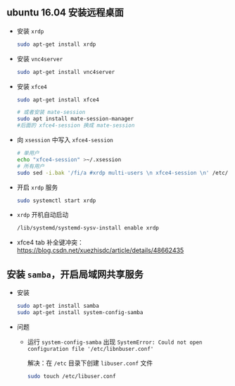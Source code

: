 ## ubuntu 16.04 安装远程桌面

* 安装 `xrdp`
  ```bash
  sudo apt-get install xrdp  
  ```
  
* 安装 `vnc4server`
  ```bash
  sudo apt-get install vnc4server
  ```
  
* 安装 `xfce4`
  ```bash
  sudo apt-get install xfce4
  
  # 或者安装 mate-session
  sudo apt install mate-session-manager
  #后面的 xfce4-session 换成 mate-session
  ```
  
* 向 `xsession` 中写入 `xfce4-session`
  ```bash
  # 单用户
  echo "xfce4-session" >~/.xsession
  # 所有用户
  sudo sed -i.bak '/fi/a #xrdp multi-users \n xfce4-session \n' /etc/xrdp/startwm.sh
  ```
  
* 开启 `xrdp` 服务
  ```bash
  sudo systemctl start xrdp
  ```
  
* `xrdp` 开机自动启动
  ```bash
  /lib/systemd/systemd-sysv-install enable xrdp
  ```

* xfce4 tab 补全键冲突：
  https://blog.csdn.net/xuezhisdc/article/details/48662435
  
## 安装 `samba`，开启局域网共享服务
* 安装
  ```bash
  sudo apt-get install samba
  sudo apt-get install system-config-samba
  ```
  
* 问题
  * 运行 `system-config-samba` 出现 `SystemError: Could not open configuration file '/etc/libnbuser.conf'`
  
    解决：在 `/etc` 目录下创建 `libuser.conf` 文件
    ```bash
    sudo touch /etc/libuser.conf
    ```
